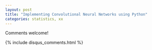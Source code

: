 ```yaml
---
layout: post
title: "Implementing Convolutional Neural Networks using Python"
categories: statistics, xx
---
```

 

Comments welcome!

{% include disqus_comments.html %}

